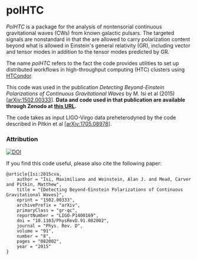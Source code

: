 polHTC
======

_PolHTC_ is a package for the analysis of nontensorial continuous gravitational waves (CWs) from known galactic pulsars.
The targeted signals are nonstandard in that the are allowed to carry polarization content beyond what is allowed in Einstein's general relativity (GR), including vector and tensor modes in addition to the tensor modes predicted by GR.

The name _polHTC_ refers to the fact the code provides utilities to set up distributed workflows in high-throughput computing (HTC) clusters using [HTCondor](https://htcondor.org).

This code was used in the publication _Detecting Beyond-Einstein Polarizations of Continuous Gravitational Waves_ by M. Isi et al (2015) [[arXiv:1502.00333](https://arxiv.org/abs/1502.00333)].
**Data and code used in that publication are available through Zenodo at [this URL](https://doi.org/10.5281/zenodo.8185127).**

The code takes as input LIGO-Virgo data preheterodyned by the code described in Pitkin et al [[arXiv:1705.08978](https://arxiv.org/abs/1705.08978)].

### Attribution

[![DOI](https://zenodo.org/badge/DOI/10.5281/zenodo.8185127.svg)](https://doi.org/10.5281/zenodo.8185127)

If you find this code useful, please also cite the following paper:

```
@article{Isi:2015cva,
    author = "Isi, Maximiliano and Weinstein, Alan J. and Mead, Carver and Pitkin, Matthew",
    title = "{Detecting Beyond-Einstein Polarizations of Continuous Gravitational Waves}",
    eprint = "1502.00333",
    archivePrefix = "arXiv",
    primaryClass = "gr-qc",
    reportNumber = "LIGO-P1400169",
    doi = "10.1103/PhysRevD.91.082002",
    journal = "Phys. Rev. D",
    volume = "91",
    number = "8",
    pages = "082002",
    year = "2015"
}
```

